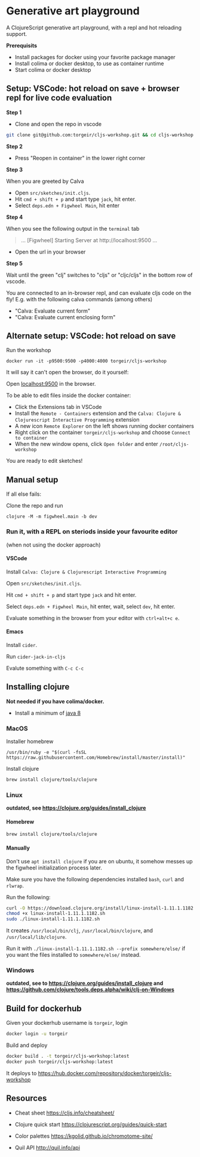 # Generative art playground

A ClojureScript generative art playground, with a repl and hot reloading support.

**Prerequisits**

- Install packages for docker using your favorite package manager
- Install colima or docker desktop, to use as container runtime
- Start colima or docker desktop

## Setup: VSCode: hot reload on save + browser repl for live code evaluation

**Step 1**

- Clone and open the repo in vscode

```sh
git clone git@github.com:torgeir/cljs-workshop.git && cd cljs-workshop && code .
```

**Step 2**

- Press "Reopen in container" in the lower right corner

**Step 3**

When you are greeted by Calva

- Open `src/sketches/init.cljs`.
- Hit `cmd + shift + p` and start type `jack`, hit enter.
- Select `deps.edn + Figwheel Main`, hit enter

**Step 4**

When you see the following output in the `terminal` tab

> ...
> [Figwheel] Starting Server at http://localhost:9500
> ...

- Open the url in your browser

**Step 5**

Wait until the green "clj" switches to "cljs" or "cljc/cljs" in the bottom row of vscode.

You are connected to an in-browser repl, and can evaluate cljs code on the fly! E.g. with the following calva commands (among others)

- "Calva: Evaluate current form"
- "Calva: Evaluate current enclosing form"

## Alternate setup: VSCode: hot reload on save

Run the workshop

```
docker run -it -p9500:9500 -p4000:4000 torgeir/cljs-workshop
```

It will say it can't open the browser, do it yourself:

Open [localhost:9500](http://localhost:9500) in the browser.

To be able to edit files inside the docker container:

- Click the Extensions tab in VSCode
- Install the `Remote - Containers` extension and the `Calva: Clojure & Clojurescript Interactive Programming` extension
- A new icon `Remote Explorer` on the left shows running docker containers
- Right click on the container `torgeir/cljs-workshop` and choose `Connect to container`
- When the new window opens, click `Open folder` and enter `/root/cljs-workshop`

You are ready to edit sketches!

## Manual setup

If all else fails:

Clone the repo and run

```
clojure -M -m figwheel.main -b dev
```

### Run it, with a REPL on steriods inside your favourite editor

(when not using the docker approach)

#### VSCode

Install `Calva: Clojure & Clojurescript Interactive Programming`

Open `src/sketches/init.cljs`.

Hit `cmd + shift + p` and start type `jack` and hit enter.

Select `deps.edn + Figwheel Main`, hit enter, wait, select `dev`, hit enter.

Evaluate something in the browser from your editor with `ctrl+alt+c e`.

#### Emacs

Install `cider`.

Run `cider-jack-in-cljs`

Evalute something with `C-c C-c`

## Installing clojure

**Not needed if you have colima/docker.**

- Install a minimum of [java 8](https://adoptopenjdk.net/)

### MacOS

Installer homebrew

```
/usr/bin/ruby -e "$(curl -fsSL https://raw.githubusercontent.com/Homebrew/install/master/install)"
```

Install clojure

```sh
brew install clojure/tools/clojure
```

### Linux

**outdated, see https://clojure.org/guides/install_clojure**

#### Homebrew

```sh
brew install clojure/tools/clojure
```

#### Manually

Don't use `apt install clojure` if you are on ubuntu, it somehow messes up the figwheel initialization process later.

Make sure you have the following dependencies installed `bash`, `curl` and `rlwrap`.

Run the following:

```sh
curl -O https://download.clojure.org/install/linux-install-1.11.1.1182.sh
chmod +x linux-install-1.11.1.1182.sh
sudo ./linux-install-1.11.1.1182.sh
```

It creates `/usr/local/bin/clj`, `/usr/local/bin/clojure`, and `/usr/local/lib/clojure`.

Run it with `./linux-install-1.11.1.1182.sh --prefix somewhere/else/` if you want the files installed to `somewhere/else/` instead.

### Windows

**outdated, see to https://clojure.org/guides/install_clojure and https://github.com/clojure/tools.deps.alpha/wiki/clj-on-Windows**

## Build for dockerhub

Given your dockerhub username is `torgeir`, login

```sh
docker login -u torgeir
```

Build and deploy

```sh
docker build . -t torgeir/cljs-workshop:latest
docker push torgeir/cljs-workshop:latest
```

It deploys to https://hub.docker.com/repository/docker/torgeir/cljs-workshop

## Resources

- Cheat sheet
https://cljs.info/cheatsheet/

- Clojure quick start
https://clojurescript.org/guides/quick-start

- Color palettes
https://kgolid.github.io/chromotome-site/

- Quil API http://quil.info/api
